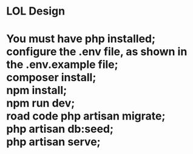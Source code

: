 <h1>LOL Design<h1>
You must have php installed;<br>
configure the .env file, as shown in the .env.example file;<br>
composer install;<br>
npm install;<br>
npm run dev;<br>
road code php artisan migrate;<br>
php artisan db:seed;<br>
php artisan serve;<br>
